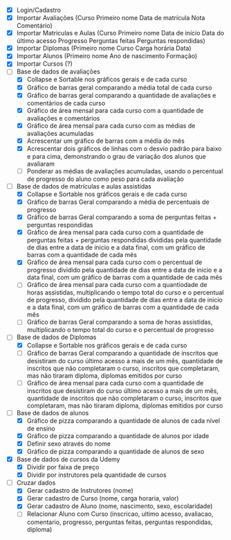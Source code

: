 * [x] Login/Cadastro
* [x] Importar Avaliações (Curso	Primeiro nome	Data de matrícula	Nota	Comentário)
* [x] Importar Matriculas e Aulas (Curso	Primeiro nome	Data de início	Data do último acesso	Progresso	Perguntas feitas	Perguntas respondidas)
* [x] Importar Diplomas (Primeiro nome	Curso	Carga horária	Data)
* [x] Importar Alunos (Primeiro nome	Ano de nascimento	Formação)
* [x] Importar Cursos (?)
* [ ] Base de dados de avaliações
    * [x] Collapse e Sortable nos gráficos gerais e de cada curso
    * [x] Gráfico de barras geral comparando a média total de cada curso
    * [x] Gráfico de barras geral comparando a quantidade de avaliações e comentários de cada curso
    * [x] Gráfico de área mensal para cada curso com a quantidade de avaliações e comentários
    * [x] Gráfico de área mensal para cada curso com as médias de avaliações acumuladas
    * [x] Acrescentar um gráfico de barras com a média do mês
    * [x] Acrescentar dois gráficos de linhas com o desvio padrão para baixo e para cima, demonstrando o grau de variação dos alunos que avaliaram
    * [ ] Ponderar as médias de avaliações acumuladas, usando o percentual de progresso do aluno como peso para cada avaliação
* [ ] Base de dados de matrículas e aulas assistidas
    * [x] Collapse e Sortable nos gráficos gerais e de cada curso
    * [x] Gráfico de barras Geral comparando a média de percentuais de progresso
    * [x] Gráfico de barras Geral comparando a soma de perguntas feitas + perguntas respondidas
    * [x] Gráfico de área mensal para cada curso com a quantidade de perguntas feitas + perguntas respondidas divididas pela quantidade de dias entre a data de inicio e a data final, com um gráfico de barras com a quantidade de cada mês
    * [x] Gráfico de área mensal para cada curso com o percentual de progresso dividido pela quantidade de dias entre a data de inicio e a data final, com um gráfico de barras com a quantidade de cada mês
    * [ ] Gráfico de área mensal para cada curso com a quantiodade de horas assistidas, multiplicando o tempo total do curso e o percentual de progresso, dividido pela quantidade de dias entre a data de inicio e a data final, com um gráfico de barras com a quantidade de cada mês
    * [ ] Gráfico de barras Geral comparando a soma de horas assistidas, multiplicando o tempo total do curso e o percentual de progresso
* [ ] Base de dados de Diplomas
    * [x] Collapse e Sortable nos gráficos gerais e de cada curso
    * [ ] Gráfico de barras Geral comparando a quantidade de inscritos que desistiram do curso último acesso a mais de um mês, quantidade de inscritos que não completaram o curso, inscritos que completaram, mas não tiraram diploma, diplomas emitidos por curso
    * [ ] Gráfico de área mensal para cada curso com a quantidade de inscritos que desistiram do curso último acesso a mais de um mês, quantidade de inscritos que não completaram o curso, inscritos que completaram, mas não tiraram diploma, diplomas emitidos por curso
* [ ] Base de dados de alunos
    * [x] Gráfico de pizza comparando a quantidade de alunos de cada nível de ensino
    * [x] Gráfico de pizza comparando a quantidade de alunos por idade
    * [x] Definir sexo através do nome
    * [x] Gráfico de pizza comparando a quantidade de alunos de sexo
* [x] Base de dados de cursos da Udemy
    * [x] Dividir por faixa de preço
    * [x] Dividir por instrutores pela quantidade de cursos
* [ ] Cruzar dados
    * [x] Gerar cadastro de Instrutores (nome)
    * [x] Gerar cadastro de Curso (nome, carga horaria, valor)
    * [x] Gerar cadastro de Aluno (nome, nascimento, sexo, escolaridade)
    * [ ] Relacionar Aluno com Curso (inscricao, ultimo acesso, avaliacao, comentario, progresso, perguntas feitas, perguntas respondidas, diploma)